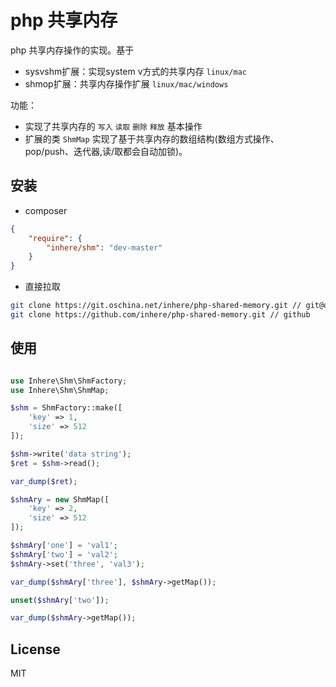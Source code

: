 # php 共享内存

php 共享内存操作的实现。基于 

- sysvshm扩展：实现system v方式的共享内存 `linux/mac`
- shmop扩展：共享内存操作扩展 `linux/mac/windows`

功能：

- 实现了共享内存的 `写入` `读取` `删除` `释放` 基本操作
- 扩展的类 `ShmMap` 实现了基于共享内存的数组结构(数组方式操作、pop/push、迭代器,读/取都会自动加锁)。

## 安装

- composer

```json
{
    "require": {
        "inhere/shm": "dev-master"
    }
}
```

- 直接拉取

```bash
git clone https://git.oschina.net/inhere/php-shared-memory.git // git@osc
git clone https://github.com/inhere/php-shared-memory.git // github
```

## 使用

```php

use Inhere\Shm\ShmFactory;
use Inhere\Shm\ShmMap;

$shm = ShmFactory::make([
    'key' => 1,
    'size' => 512
]);

$shm->write('data string');
$ret = $shm->read();

var_dump($ret);

$shmAry = new ShmMap([
    'key' => 2,
    'size' => 512
]);

$shmAry['one'] = 'val1';
$shmAry['two'] = 'val2';
$shmAry->set('three', 'val3');

var_dump($shmAry['three'], $shmAry->getMap());

unset($shmAry['two']);

var_dump($shmAry->getMap());

```

## License

MIT
